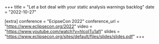 +++
title = "Let a bot deal with your static analysis warnings backlog"
date = "2022-10-27"

[extra]
conference = "EcipseCon 2022"
conference_url = "https://www.eclipsecon.org/2022"
video = "https://www.youtube.com/watch?v=hlcolTu1afI"
slides = "https://www.eclipsecon.org/sites/default/files/slides/slides.pdf"
+++
